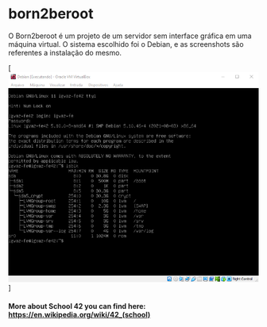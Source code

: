 # born2beroot
O Born2beroot é um projeto de um servidor sem interface gráfica em uma máquina virtual. O sistema escolhido foi o Debian, e as screenshots são referentes a instalação do mesmo.

[![](./screenshots/debian64.png)]

#### More about School 42 you can find here: https://en.wikipedia.org/wiki/42_(school)

